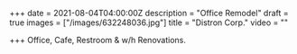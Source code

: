 +++
date = 2021-08-04T04:00:00Z
description = "Office Remodel"
draft = true
images = ["/images/632248036.jpg"]
title = "Distron Corp."
video = ""

+++
Office, Cafe, Restroom & w/h Renovations.